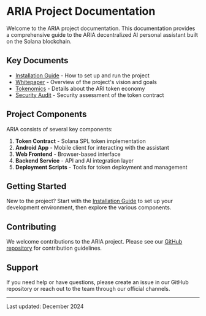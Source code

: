 # ARIA Project Documentation

Welcome to the ARIA project documentation. This documentation provides a comprehensive guide to the ARIA decentralized AI personal assistant built on the Solana blockchain.

## Key Documents

- [Installation Guide](installation.md) - How to set up and run the project
- [Whitepaper](whitepaper.md) - Overview of the project's vision and goals
- [Tokenomics](tokenomics.md) - Details about the ARI token economy
- [Security Audit](security_audit.md) - Security assessment of the token contract

## Project Components

ARIA consists of several key components:

1. **Token Contract** - Solana SPL token implementation
2. **Android App** - Mobile client for interacting with the assistant
3. **Web Frontend** - Browser-based interface
4. **Backend Service** - API and AI integration layer
5. **Deployment Scripts** - Tools for token deployment and management

## Getting Started

New to the project? Start with the [Installation Guide](installation.md) to set up your development environment, then explore the various components.

## Contributing

We welcome contributions to the ARIA project. Please see our [GitHub repository](https://github.com/yourname/ARIA) for contribution guidelines.

## Support

If you need help or have questions, please create an issue in our GitHub repository or reach out to the team through our official channels.

---

Last updated: December 2024 